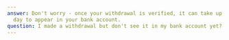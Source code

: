 ```yaml
---
answer: Don't worry - once your withdrawal is verified, it can take up to one business
  day to appear in your bank account.
question: I made a withdrawal but don't see it in my bank account yet?
---
```

